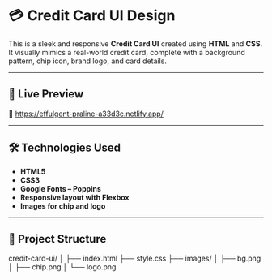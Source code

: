 # 💳 Credit Card UI Design

This is a sleek and responsive **Credit Card UI** created using **HTML** and **CSS**. It visually mimics a real-world credit card, complete with a background pattern, chip icon, brand logo, and card details.

---

## 🚀 Live Preview

🔗 https://effulgent-praline-a33d3c.netlify.app/

---

## 🛠️ Technologies Used

- **HTML5**
- **CSS3**
- **Google Fonts – Poppins**
- **Responsive layout with Flexbox**
- **Images for chip and logo**

---

## 📁 Project Structure

credit-card-ui/
│
├── index.html
├── style.css
├── images/
│ ├── bg.png
│ ├── chip.png
│ └── logo.png

